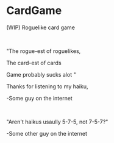 # CardGame
(WIP) Roguelike card game

<br>

"The rogue-est of roguelikes, 

The card-est of cards 

Game probably sucks alot "



Thanks for listening to my haiku,

-Some guy on the internet

<br>

"Aren't haikus usaully 5-7-5, not 7-5-7?"

-Some other guy on the internet
